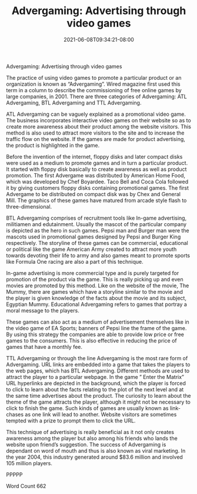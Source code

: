 ﻿---
title: "Advergaming: Advertising through video games"
date: 2021-06-08T09:34:21-08:00
description: "TXT Tips for Web Success"
featured_image: "/images/TXT.jpg"
tags: ["TXT"]
---

Advergaming: Advertising through video games

The practice of using video games to promote a particular product or an organization is known as “Advergaming”. Wired magazine first used this term in a column to describe the commissioning of free online games by large companies, in 2001. There are three categories of Advergaming: ATL Advergaming, BTL Advergaming and TTL Advergaming.

ATL Advergaming can be vaguely explained as a promotional video game. The business incorporates interactive video games on their website so as to create more awareness about their product among the website visitors. This method is also used to attract more visitors to the site and to increase the traffic flow on the website. If the games are made for product advertising, the product is highlighted in the game. 

Before the invention of the internet, floppy disks and later compact disks were used as a medium to promote games and in turn a particular product. It started with floppy disk basically to create awareness as well as product promotion. The first Advergame was distributed by American Home Food, which was developed by Chef Boyardee. Taco Bell and Coca Cola followed it by giving customers floppy disks containing promotional games. The first Advergame to be distributed on compact disk was by Chex and General Mill. The graphics of these games have matured from arcade style flash to three-dimensional. 

BTL Advergaming comprises of recruitment tools like In-game advertising, militiamen and edutainment. Usually the mascot of the particular company is depicted as the hero in such games. Pepsi man and Burger man were the mascots used in promotional games designed by Pepsi and Burger King respectively. The storyline of these games can be commercial, educational or political like the game American Army created to attract more youth towards devoting their life to army and also games meant to promote sports like Formula One racing are also a part of this technique.

In-game advertising is more commercial type and is purely targeted for promotion of the product via the game. This is really picking up and even movies are promoted by this method. Like on the website of the movie, The Mummy, there are games which have a storyline similar to the movie and the player is given knowledge of the facts about the movie and its subject, Egyptian Mummy. Educational Advergaming refers to games that portray a moral message to the players.

These games can also act as a medium of advertisement themselves like in the video game of EA Sports; banners of Pepsi line the frame of the game. By using this strategy the companies are able to provide low price or free games to the consumers.  This is also effective in reducing the price of games that have a monthly fee. 

TTL Advergaming or through the line Advergaming is the most rare form of Advergaming. URL links are embedded into a game that takes the players to the web pages, which has BTL Advergaming. Different methods are used to attract the player to a particular webpage. In the game ” Enter the Matrix” URL hyperlinks are depicted in the background, which the player is forced to click to learn about the facts relating to the plot of the next level and at the same time advertises about the product. The curiosity to learn about the theme of the game attracts the player, although it might not be necessary to click to finish the game.  Such kinds of games are usually known as link-chases as one link will lead to another. Website visitors are sometimes tempted with a prize to prompt them to click the URL. 

This technique of advertising is really beneficial as it not only creates awareness among the player but also among his friends who lands the website upon friend’s suggestion. The success of Advergaming is dependant on word of mouth and thus is also known as viral marketing. In the year 2004, this industry generated around $83.6 million and involved 105 million players. 

PPPPP

Word Count 662

